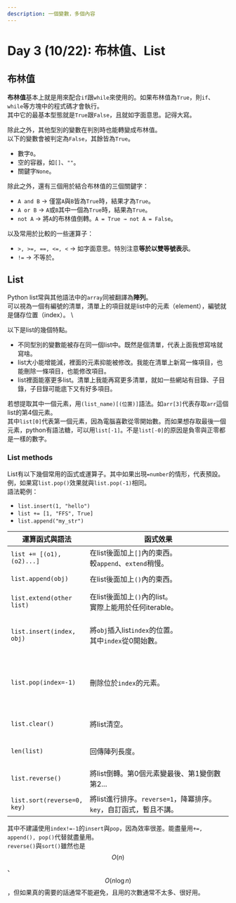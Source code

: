 ```yaml
---
description: 一個變數，多個內容
---
```


# Day 3 (10/22): 布林值、List

## 布林值

**布林值**基本上就是用來配合`if`跟`while`來使用的。如果布林值為`True`，則`if`、`while`等方塊中的程式碼才會執行。 \
其中它的最基本型態就是`True`跟`False`，且就如字面意思。記得大寫。 

除此之外，其他型別的變數在判別時也能轉變成布林值。 \
以下的變數會被判定為`False`，其餘皆為`True`。 
* 數字`0`。
* 空的容器，如`[]`、`""`。
* 關鍵字`None`。

除此之外，還有三個用於結合布林值的三個關鍵字：
* `A and B` → 僅當`A`與`B`皆為`True`時，結果才為`True`。
* `A or B`  → `A`或`B`其中一個為`True`時，結果為`True`。
* `not A`   → 將`A`的布林值倒轉。`A = True → not A = False`。

以及常用於比較的一些運算子：
* `>, >=, ==, <=, <` → 如字面意思。特別注意**等於以雙等號表示**。
* `!=` → 不等於。

## List
Python list常與其他語法中的`array`同被翻譯為**陣列**。 \
可以視為一個有編號的清單，清單上的項目就是list中的元素（element），編號就是儲存位置（index）。  \

以下是list的幾個特點。
* 不同型別的變數能被存在同一個list中。既然是個清單，代表上面我想寫啥就寫啥。
* list大小能增能減，裡面的元素抑能被修改。我能在清單上新寫一條項目，也能刪除一條項目，也能修改項目。
* list裡面能塞更多list。清單上我能再寫更多清單，就如一些網站有目錄、子目錄，子目錄可能底下又有好多項目。

若想提取其中一個元素，用`(list_name)[(位置)]`語法。如`arr[3]`代表存取`arr`這個list的第4個元素。 \
其中`list[0]`代表第一個元素，因為電腦喜歡從零開始數。而如果想存取最後一個元素，python有語法糖，可以用`list[-1]`。不是`list[-0]`的原因是負零與正零都是一樣的數字。

### List methods

List有以下幾個常用的函式或運算子。其中如果出現`=number`的情形，代表預設。 \
例，如果寫`list.pop()`效果就與`list.pop(-1)`相同。 \
語法範例：
* `list.insert(1, "hello")` 
* `list += [1, "FFS", True]`
* `list.append("my_str")`

| 運算函式與語法                            | 函式效果                                       | 時間複雜度
| ---------------------------------------- | --------------------------------------------- | ---------------------------------------- |
| `list += [(o1), (o2)...]`            | 在list後面加上`[]`內的東西。<br>較`append`、`extend`稍慢。| $$O(n)$$                            |
| `list.append(obj)`                       | 在list後面加上`()`內的東西。　　　　　　       　      | $$O(1)$$                           |
| `list.extend(other list)`                | 在list後面加上`()`內的list。<br>實際上能用於任何iterable。| $$O(n)$$　              　  　　 |
| `list.insert(index, obj)`                | 將`obj`插入list`index`的位置。<br>其中`index`從0開始數。　| 若`index=-1`同`.append()`，否則$$O(n)$$|
| `list.pop(index=-1)`                     | 刪除位於`index`的元素。　　　　　　　　　　　　　 | 若`index=-1`$$O(1)$$，否則$$O(n)$$        |
| `list.clear()`                           | 將list清空。                                   | $$O(n)$$　　　　　　　　　                 |
| `len(list)`                              | 回傳陣列長度。　　　　　　　　　　　　　　　　　　 | $$O(1)$$　　　　　　　　　　  　　　　　　　|
| `list.reverse()`                         | 將list倒轉。第0個元素變最後、第1變倒數第2...　　　| $$O(n)$$　　　　　                      　|
| `list.sort(reverse=0, key)`              | 將list進行排序。`reverse=1`，降冪排序。<br> `key`，自訂函式，暫且不講。| $$O(n \log n)$$     |

其中不建議使用`index!=-1`的`insert`與`pop`，因為效率很差。能盡量用`+=, append(), pop()`代替就盡量用。 \
`reverse()`與`sort()`雖然也是$$O(n)$$、$$O(n \log n)$$，但如果真的需要的話通常不能避免，且用的次數通常不太多、很好用。
